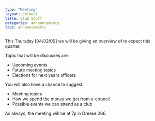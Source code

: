 ```yaml
---
type: "Meeting"
layout: default
title: Club Stuff
categories: announcements
tags: announcements
---
```

This Thursday [04/02/09] we will be giving an overview of to expect this quarter.

Topic that will be discusses are:

   - Upcoming events
   - Future meeting topics
   - Elections for next years officers

You will also have a chance to suggest:

   - Meeting topics
   - How we spend the money we got from e-council
   - Possible events we can attend as a club

As always, the meeting will be at 7p in Dreese 266.
